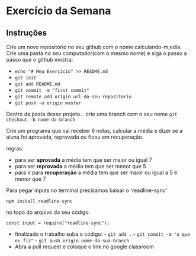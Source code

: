 # Exercício da Semana

## Instruções
Crie um novo repositório no seu github com o nome calculando-m;edia.
Crie uma pasta no seu computador(com o mesmo nome) e siga
o passo a passo que o github mostra:

* `echo "# Meu Exercício" >> README.md`
* `git init`
* `git add README.md`
* `git commit -m "first commit"`
* `git remote add origin url-do-seu-repositorio`
* `git push -u origin master`

Dentro da pasta desse projeto...
crie uma branch com o seu nome `git checkout -b nome-da-branch`

Crie um programa que vai receber 6 notas,
calcular a média e dizer
se a aluna foi aprovada, reprovada ou ficou em recuperação.


regras:
* para ser __aprovada__ a média tem que ser maior ou igual 7
* para ser __reprovada__ a média tem que ser menor que 5
* para ir para __recuperação__ a média tem que ser maior ou igual a 5 e menor que 7

Para pegar inputs no terminal precisamos baixar o
'readline-sync'

````
npm install readline-sync
`````

no topo do arquivo do seu código:
````
const input = require("readline-sync");
````

- finalizado o trabalho suba o código:
      - ``git add .``
      - ``git commit -m "o que eu fiz"``
      - ``git push origin nome-da-sua-branch``
- Abra a pull request e coloque o link  no google classroom
